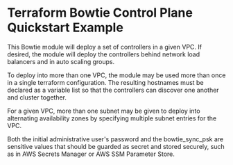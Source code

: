 # Terraform Bowtie Control Plane Quickstart Example

This Bowtie module will deploy a set of controllers in a given VPC. If desired, the module will deploy the controllers behind network load balancers and in auto scaling groups.

To deploy into more than one VPC, the module may be used more than once in a single terraform configuration. The resulting hostnames must be declared as a variable list so that the controllers can discover one another and cluster together.

For a given VPC, more than one subnet may be given to deploy into alternating availability zones by specifying multiple subnet entries for the VPC.

Both the initial administrative user's password and the bowtie_sync_psk are sensitive values that should be guarded as secret and stored securely, such as in AWS Secrets Manager or AWS SSM Parameter Store.